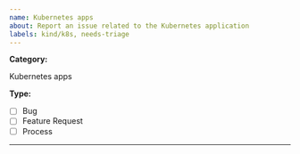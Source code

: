 ```yaml
---
name: Kubernetes apps
about: Report an issue related to the Kubernetes application
labels: kind/k8s, needs-triage
---
```


**Category:**

Kubernetes apps

**Type:**

- [ ] Bug
- [ ] Feature Request
- [ ] Process

---

<!-- 1. Please select the type of the issue from the list above. -->
<!-- 2. Please describe the issue below. -->



